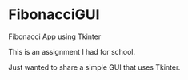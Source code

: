 # FibonacciGUI
Fibonacci App using Tkinter

This is an assignment I had for school.

Just wanted to share a simple GUI that uses Tkinter.
